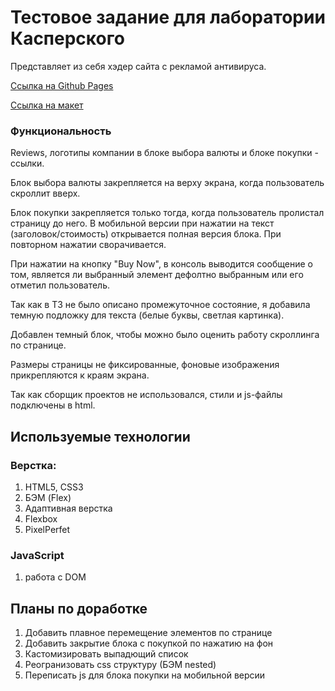 # Тестовое задание для лаборатории Касперского 

Представляет из себя хэдер сайта с рекламой антивируса. 

[Ссылка на Github Pages](https://n-daria.github.io/Kaspersky/#)

[Ссылка на макет](https://www.figma.com/file/Nbloz1JiBNlRCVT3cvupmN/Test-Project-for-HR?node-id=0%3A42)

### Функциональность

Reviews, логотипы компании в блоке выбора валюты и блоке покупки - ссылки. 

Блок выбора валюты закрепляется на верху экрана, когда пользователь скроллит вверх. 

Блок покупки закрепляется только тогда, когда пользователь пролистал страницу до него. В мобильной версии при нажатии на текст (заголовок/стоимость) открывается полная версия блока. При повторном нажатии сворачивается.

При нажатии на кнопку "Buy Now", в консоль выводится сообщение о том, является ли выбранный элемент дефолтно выбранным или его отметил пользователь.

Так как в ТЗ не было описано промежуточное состояние, я добавила темную подложку для текста (белые буквы, светлая картинка).

Добавлен темный блок, чтобы можно было оценить работу скроллинга по странице. 

Размеры страницы не фиксированные, фоновые изображения прикрепляются к краям экрана. 

Так как сборщик проектов не использовался, стили и js-файлы подключены в html.

## Используемые технологии

### Верстка:
 1. HTML5, CSS3
 2. БЭМ (Flex)
 3. Адаптивная верстка
 4. Flexbox
 5. PixelPerfet
 
 ### JavaScript
 1. работа с DOM

## Планы по доработке
1. Добавить плавное перемещение элементов по странице
2. Добавить закрытие блока с покупкой по нажатию на фон
3. Кастомизировать выпадющий список
4. Реогранизовать css структуру (БЭМ nested) 
5. Переписать js для блока покупки на мобильной версии 